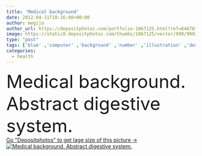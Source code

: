 ```yaml
---
title: 'Medical background'
date: 2012-04-11T18:16:08+00:00
author: megija
author_url: https://depositphotos.com/portfolio-1067125.html?ref=64678756
image: https://static8.depositphotos.com/thumbs/1067125/vector/999/9992790/api_thumb_450.jpg?forcejpeg=true
type: "post"
tags: ['blue' ,'computer' ,'background' ,'number' ,'illustration' ,'design' ,'business' ,'human' ,'abstract' ,'health' ,'healthy' ,'pattern' ,'medicine' ,'medical' ,'technology' ,'style' ,'banner' ,'modern' ,'concept' ,'cell' ,'device' ,'fingers' ,'network' ,'body' ,'cover' ,'wallpaper' ,'stomach' ,'web' ,'template' ,'biology' ,'science' ,'lung' ,'company' ,'website' ,'system' ,'layout' ,'map' ,'organ' ,'chart' ,'scheme' ,'brochure' ,'anatomy' ,'diagram' ,'digestive' ,'clinic' ,'devices' ,'ache' ,'ladies' ,'lungs' ,'digestión' ]
categories: 
  - health
---
```

<div aling="center">
            <font size="60"> Medical background. Abstract digestive system.</font>   
</div>
<div>
    <a href='https://static8.depositphotos.com/thumbs/1067125/vector/999/9992790/api_thumb_450.jpg?forcejpeg=true?ref=64678756' target=_blank > Go "Depositphotos" to get lage size of this picture ->
        <img href='https://static8.depositphotos.com/thumbs/1067125/vector/999/9992790/api_thumb_450.jpg?forcejpeg=true?ref=64678756' src='https://static8.depositphotos.com/1067125/999/v/950/depositphotos_9992790-stock-illustration-medical-background.jpg?forcejpeg=true' alt='Medical background. Abstract digestive system.' >
    </a>
</div>
